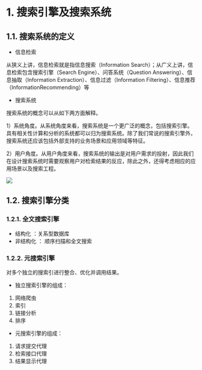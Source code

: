 # 1. 搜索引擎及搜索系统

## 1.1. 搜索系统的定义

- 信息检索

从狭义上讲，信息检索就是指信息搜索（Information Search）；从广义上讲，信息检索包含搜索引擎（Search Engine）、问答系统（Question Answering）、信息抽取（Information Extraction）、信息过滤（Information Filtering）、信息推荐（InformationRecommending）等

- 搜索系统


搜索系统的概念可以从如下两方面解释。

1）系统角度。从系统角度来看，搜索系统是一个更广泛的概念，包括搜索引擎。具有相关性计算和分析的系统都可以归为搜索系统。除了我们常说的搜索引擎外，搜索系统还应该包括外部支持的业务场景和应用领域等特征。

2）用户角度。从用户角度来看，搜索系统的输出是对用户需求的投射，因此我们在设计搜索系统时需要观察用户对检索结果的反应，除此之外，还得考虑相应的应用场景以及搜索工程。

![](https://garden-lu-oss.oss-cn-beijing.aliyuncs.com/images20211020092509.png)


## 1.2. 搜索引擎分类

### 1.2.1. 全文搜索引擎

- 结构化 ：关系型数据库
- 非结构化 ： 顺序扫描和全文搜索

### 1.2.2. 元搜索引擎

对多个独立的搜索引进行整合、优化并调用结果。

- 独立搜索引擎的组成：

1. 网络爬虫
2. 索引
3. 链接分析 
4. 排序

- 元搜索引擎的组成：

1. 请求提交代理
2. 检索接口代理
3. 结果显示代理 

